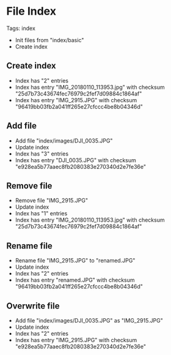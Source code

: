 # File Index

Tags: index

* Init files from "index/basic"
* Create index

## Create index

* Index has "2" entries
* Index has entry "IMG_20180110_113953.jpg" with checksum "25d7b73c43674fec76979c2fef7d09884c1864af"
* Index has entry "IMG_2915.JPG" with checksum "96419bb03fb2a041ff265e27cfccc4be8b04346d"

## Add file

* Add file "index/images/DJI_0035.JPG"
* Update index
* Index has "3" entries
* Index has entry "DJI_0035.JPG" with checksum "e928ea5b77aaec8fb2080383e270340d2e7fe36e"

## Remove file

* Remove file "IMG_2915.JPG"
* Update index
* Index has "1" entries
* Index has entry "IMG_20180110_113953.jpg" with checksum "25d7b73c43674fec76979c2fef7d09884c1864af"

## Rename file

* Rename file "IMG_2915.JPG" to "renamed.JPG"
* Update index
* Index has "2" entries
* Index has entry "renamed.JPG" with checksum "96419bb03fb2a041ff265e27cfccc4be8b04346d"

## Overwrite file

* Add file "index/images/DJI_0035.JPG" as "IMG_2915.JPG"
* Update index
* Index has "2" entries
* Index has entry "IMG_2915.JPG" with checksum "e928ea5b77aaec8fb2080383e270340d2e7fe36e"
